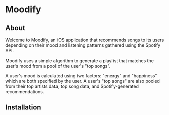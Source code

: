 # Moodify
## About

Welcome to Moodify, an iOS application that recommends songs to its users depending on their mood and listening patterns gathered using the Spotify API.

Moodify uses a simple algorithm to generate a playlist that matches the user's mood from a pool of the user's "top songs". 

A user's mood is calculated using two factors: "energy" and "happiness" which are both specified by the user. A user's "top songs" are also pooled from their top artists data, top song data, and Spotify-generated recommendations.

## Installation


<!--stackedit_data:
eyJoaXN0b3J5IjpbLTcyMTI0NjA5M119
-->